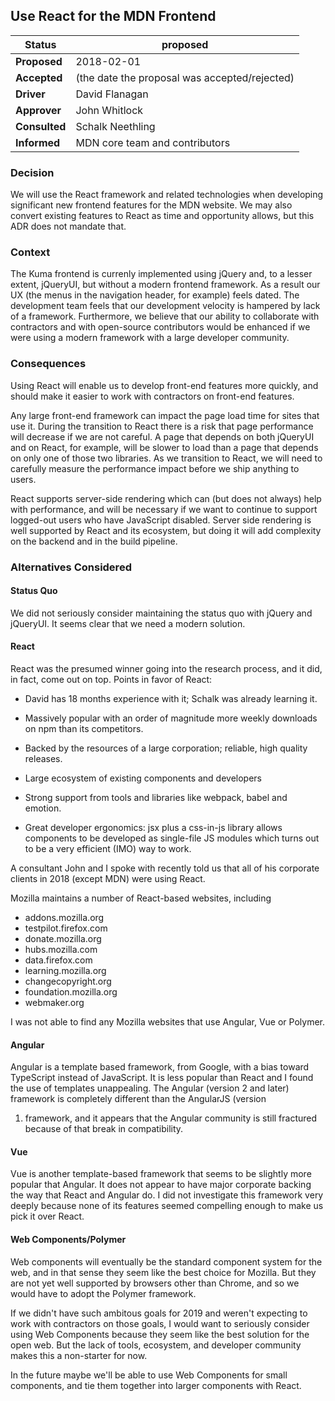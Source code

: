 ## Use React for the MDN Frontend

|Status       | proposed    |
|-------------|-------------|
|**Proposed** | 2018-02-01
|**Accepted** | (the date the proposal was accepted/rejected)
|**Driver**   | David Flanagan
|**Approver** | John Whitlock
|**Consulted**| Schalk Neethling
|**Informed** | MDN core team and contributors

### Decision

We will use the React framework and related technologies when
developing significant new frontend features for the MDN website.
We may also convert existing features to React as time and
opportunity allows, but this ADR does not mandate that.

### Context

The Kuma frontend is currenly implemented using jQuery and, to a lesser extent, jQueryUI,
but without a modern frontend framework.  As a result our UX (the menus in
the navigation header, for example) feels dated. The development team
feels that our development velocity is hampered by lack of a
framework. Furthermore, we believe that our ability to collaborate
with contractors and with open-source contributors would be enhanced
if we were using a modern framework with a large developer community.

### Consequences

Using React will enable us to develop front-end features more quickly,
and should make it easier to work with contractors on front-end
features.

Any large front-end framework can impact the page load time for sites
that use it. During the transition to React there is a risk that page
performance will decrease if we are not careful. A page that depends
on both jQueryUI and on React, for example, will be slower to load
than a page that depends on only one of those two libraries.
As we transition to React, we will need to carefully measure the
performance impact before we ship anything to users.

React supports server-side rendering which can (but does not always) 
help with performance, and will be necessary if we want to continue
to support logged-out users who have JavaScript disabled. Server
side rendering is well supported by React and its ecosystem, but 
doing it will add complexity on the backend and in the build pipeline.

### Alternatives Considered

#### Status Quo

We did not seriously consider maintaining the status quo with jQuery
and jQueryUI. It seems clear that we need a modern solution.

#### React

React was the presumed winner going into the research process, and it
did, in fact, come out on top. Points in favor of React:

- David has 18 months experience with it; Schalk was already learning
  it.

- Massively popular with an order of magnitude more weekly downloads
  on npm than its competitors.

- Backed by the resources of a large corporation; reliable, high
  quality releases.

- Large ecosystem of existing components and developers

- Strong support from tools and libraries like webpack, babel and emotion.

- Great developer ergonomics: jsx plus a css-in-js library allows
  components to be developed as single-file JS modules which turns out
  to be a very efficient (IMO) way to work.

A consultant John and I spoke with recently told us that all of his
corporate clients in 2018 (except MDN) were using React.

Mozilla maintains a number of React-based websites, including

- addons.mozilla.org
- testpilot.firefox.com
- donate.mozilla.org
- hubs.mozilla.com
- data.firefox.com
- learning.mozilla.org
- changecopyright.org
- foundation.mozilla.org
- webmaker.org

I was not able to find any Mozilla websites that use Angular, Vue or Polymer.

#### Angular

Angular is a template based framework, from Google, with a bias toward
TypeScript instead of JavaScript. It is less popular than React and I
found the use of templates unappealing. The Angular (version 2 and
later) framework is completely different than the AngularJS (version
1) framework, and it appears that the Angular community is still
fractured because of that break in compatibility.

#### Vue

Vue is another template-based framework that seems to be slightly more
popular that Angular. It does not appear to have major corporate backing the
way that React and Angular do. I did not investigate this framework
very deeply because none of its features seemed compelling enough to
make us pick it over React.

#### Web Components/Polymer

Web components will eventually be the standard component system for
the web, and in that sense they seem like the best choice for
Mozilla. But they are not yet well supported by browsers other than
Chrome, and so we would have to adopt the Polymer framework.

If we didn't have such ambitous goals for 2019 and weren't expecting
to work with contractors on those goals, I would want to seriously
consider using Web Components because they seem like the best solution
for the open web. But the lack of tools, ecosystem, and developer
community makes this a non-starter for now.

In the future maybe we'll be able to use Web Components for small
components, and tie them together into larger components with React.
